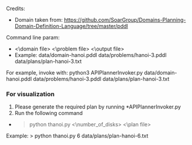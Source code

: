 Credits:
- Domain taken from:
  https://github.com/SoarGroup/Domains-Planning-Domain-Definition-Language/tree/master/pddl

Command line param:
 - <\domain file> <\problem file> <\output file>
 - Example: data/domain-hanoi.pddl data/problems/hanoi-3.pddl data/plans/plan-hanoi-3.txt

For example, invoke with:
python3 APIPlannerInvoker.py data/domain-hanoi.pddl data/problems/hanoi-3.pddl data/plans/plan-hanoi-3.txt

### For visualization

1. Please generate the required plan by running *APIPlannerInvoker.py
2. Run the following command 
- > python thanoi.py <\number_of_disks> <\plan file>

Example: > python thanoi.py 6 data/plans/plan-hanoi-6.txt
